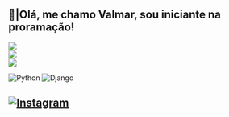 ## 👋|Olá, me chamo Valmar, sou iniciante na proramação!

![](https://github-readme-stats.vercel.app/api?username=Valmar-dev&theme=codeSTACKr&hide_border=false&include_all_commits=false&count_private=false)<br/>
![](https://github-readme-streak-stats.herokuapp.com/?user=Valmar-dev&theme=codeSTACKr&hide_border=false)<br/>
![](https://github-readme-stats.vercel.app/api/top-langs/?username=Valmar-dev&theme=codeSTACKr&hide_border=false&include_all_commits=false&count_private=false&layout=compact)

![Python](https://img.shields.io/badge/python-3670A0?style=flat&logo=python&logoColor=ffdd54) ![Django](https://img.shields.io/badge/django-%23092E20.svg?style=flat&logo=django&logoColor=white)

[![Instagram](https://img.shields.io/badge/Instagram-%23E4405F.svg?logo=Instagram&logoColor=white)](https://instagram.com/valmar_ponte) 
---



          
          

<!-- Proudly created with GPRM ( https://gprm.itsvg.in ) -->
